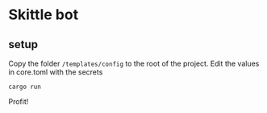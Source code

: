 # Skittle bot

## setup

Copy the folder `/templates/config` to the root of the project.
Edit the values in core.toml with the secrets

`cargo run`

Profit!
